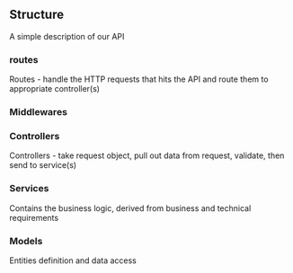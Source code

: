 ## Structure
A simple description of our API





### routes
Routes - handle the HTTP requests that hits the API and route them to appropriate controller(s)

### Middlewares


### Controllers
Controllers - take request object, pull out data from request, validate, then send to service(s)


### Services
Contains the business logic, derived from business and technical requirements

### Models
Entities definition and data access